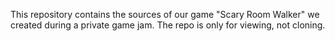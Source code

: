 This repository contains the sources of our game "Scary Room Walker" we created during a private game jam.
The repo is only for viewing, not cloning.

